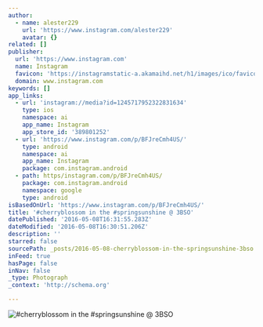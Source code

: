 ```yaml
---
author:
  - name: alester229
    url: 'https://www.instagram.com/alester229'
    avatar: {}
related: []
publisher:
  url: 'https://www.instagram.com'
  name: Instagram
  favicon: 'https://instagramstatic-a.akamaihd.net/h1/images/ico/favicon.ico/7cdab0872b15.ico'
  domain: www.instagram.com
keywords: []
app_links:
  - url: 'instagram://media?id=1245717952322831634'
    type: ios
    namespace: ai
    app_name: Instagram
    app_store_id: '389801252'
  - url: 'https://www.instagram.com/p/BFJreCmh4US/'
    type: android
    namespace: ai
    app_name: Instagram
    package: com.instagram.android
  - path: https/instagram.com/p/BFJreCmh4US/
    package: com.instagram.android
    namespace: google
    type: android
isBasedOnUrl: 'https://www.instagram.com/p/BFJreCmh4US/'
title: '#cherryblossom in the #springsunshine @ 3BSO'
datePublished: '2016-05-08T16:31:55.283Z'
dateModified: '2016-05-08T16:30:51.206Z'
description: ''
starred: false
sourcePath: _posts/2016-05-08-cherryblossom-in-the-springsunshine-3bso.md
inFeed: true
hasPage: false
inNav: false
_type: Photograph
_context: 'http://schema.org'

---
```

![#cherryblossom in the #springsunshine @ 3BSO](https://scontent.cdninstagram.com/t51.2885-15/sh0.08/e35/p640x640/13129146_1722562831359334_890030896_n.jpg?ig_cache_key=MTI0NTcxNzk1MjMyMjgzMTYzNA%3D%3D.2)